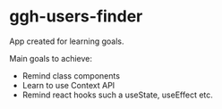 # ggh-users-finder

App created for learning goals.

Main goals to achieve:

- Remind class components
- Learn to use Context API
- Remind react hooks such a useState, useEffect etc.